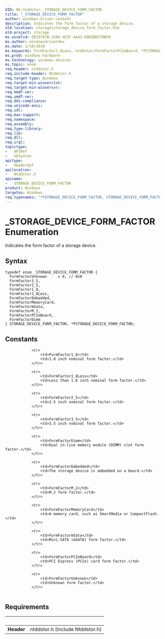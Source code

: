 ```yaml
---
UID: NE:ntddstor._STORAGE_DEVICE_FORM_FACTOR
title: "_STORAGE_DEVICE_FORM_FACTOR"
author: windows-driver-content
description: Indicates the form factor of a storage device.
old-location: storage\storage_device_form_factor.htm
old-project: storage
ms.assetid: EE59767B-2504-4E5F-A442-60EEBEE70B59
ms.author: windowsdriverdev
ms.date: 1/10/2018
ms.keywords: FormFactor1_8Less, ntddstor/FormFactorPCIeBoard, *PSTORAGE_DEVICE_FORM_FACTOR, ntddstor/FormFactor1_8, FormFactor2_5, ntddstor/FormFactor2_5, FormFactorM_2, FormFactorMemoryCard, STORAGE_DEVICE_FORM_FACTOR, ntddstor/FormFactorEmbedded, ntddstor/FormFactorDimm, PSTORAGE_DEVICE_FORM_FACTOR, ntddstor/PSTORAGE_DEVICE_FORM_FACTOR, ntddstor/FormFactorM_2, FormFactorUnknown, STORAGE_DEVICE_FORM_FACTOR enumeration [Storage Devices], ntddstor/FormFactor3_5, storage.storage_device_form_factor, FormFactor3_5, ntddstor/FormFactor1_8Less, _STORAGE_DEVICE_FORM_FACTOR, FormFactorDimm, FormFactorEmbedded, FormFactormSata, FormFactorPCIeBoard, ntddstor/STORAGE_DEVICE_FORM_FACTOR, ntddstor/FormFactorMemoryCard, PSTORAGE_DEVICE_FORM_FACTOR enumeration pointer [Storage Devices], ntddstor/FormFactormSata, FormFactor1_8, ntddstor/FormFactorUnknown
ms.prod: windows-hardware
ms.technology: windows-devices
ms.topic: enum
req.header: ntddstor.h
req.include-header: Ntddstor.h
req.target-type: Windows
req.target-min-winverclnt: 
req.target-min-winversvr: 
req.kmdf-ver: 
req.umdf-ver: 
req.ddi-compliance: 
req.unicode-ansi: 
req.idl: 
req.max-support: 
req.namespace: 
req.assembly: 
req.type-library: 
req.lib: 
req.dll: 
req.irql: 
topictype:
-	APIRef
-	kbSyntax
apitype:
-	HeaderDef
apilocation:
-	Ntddstor.h
apiname:
-	STORAGE_DEVICE_FORM_FACTOR
product: Windows
targetos: Windows
req.typenames: "*PSTORAGE_DEVICE_FORM_FACTOR, STORAGE_DEVICE_FORM_FACTOR"
---
```


# _STORAGE_DEVICE_FORM_FACTOR Enumeration
Indicates the form factor of a storage device.

## Syntax
````
typedef enum _STORAGE_DEVICE_FORM_FACTOR { 
  FormFactorUnknown     = 0, // 0x0
  FormFactor3_5,
  FormFactor2_5,
  FormFactor1_8,
  FormFactor1_8Less,
  FormFactorEmbedded,
  FormFactorMemoryCard,
  FormFactormSata,
  FormFactorM_2,
  FormFactorPCIeBoard,
  FormFactorDimm
} STORAGE_DEVICE_FORM_FACTOR, *PSTORAGE_DEVICE_FORM_FACTOR;
````

## Constants

<table>
            
                <tr>
                    <td>FormFactor1_8</td>
                    <td>1.8 inch nominal form factor.</td>
                </tr>
            
                <tr>
                    <td>FormFactor1_8Less</td>
                    <td>Less than 1.8 inch nominal form factor.</td>
                </tr>
            
                <tr>
                    <td>FormFactor2_5</td>
                    <td>2.5 inch nominal form factor.</td>
                </tr>
            
                <tr>
                    <td>FormFactor3_5</td>
                    <td>3.5 inch nominal form factor.</td>
                </tr>
            
                <tr>
                    <td>FormFactorDimm</td>
                    <td>Dual in-line memory module (DIMM) slot form factor.</td>
                </tr>
            
                <tr>
                    <td>FormFactorEmbedded</td>
                    <td>The storage device is embedded on a board.</td>
                </tr>
            
                <tr>
                    <td>FormFactorM_2</td>
                    <td>M.2 form factor.</td>
                </tr>
            
                <tr>
                    <td>FormFactorMemoryCard</td>
                    <td>A memory card, such as SmartMedia or CompactFlash.</td>
                </tr>
            
                <tr>
                    <td>FormFactormSata</td>
                    <td>Mini-SATA (mSATA) form factor.</td>
                </tr>
            
                <tr>
                    <td>FormFactorPCIeBoard</td>
                    <td>PCI Express (PCIe) card form factor.</td>
                </tr>
            
                <tr>
                    <td>FormFactorUnknown</td>
                    <td>Unknown form factor.</td>
                </tr>
</table>


## Requirements
| &nbsp; | &nbsp; |
| ---- |:---- |
| **Header** | ntddstor.h (include Ntddstor.h) |